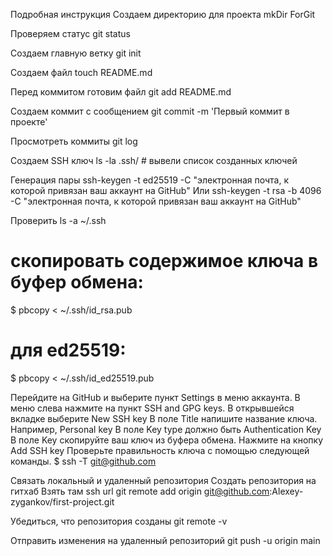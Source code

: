 Подробная инструкция
Создаем директорию для проекта
mkDir ForGit

Проверяем статус
git status

Создаем главную ветку
git init

Создаем файл
touch README.md

Перед коммитом готовим файл
git add README.md 

Создаем коммит с сообщением
git commit -m 'Первый коммит в проекте'

Просмотреть коммиты
git log

Создаем SSH ключ
ls -la .ssh/ # вывели список созданных ключей 

Генерация пары
ssh-keygen -t ed25519 -C "электронная почта, к которой привязан ваш аккаунт на GitHub" 
Или
ssh-keygen -t rsa -b 4096 -C "электронная почта, к которой привязан ваш аккаунт на GitHub" 

Проверить
ls -a ~/.ssh 

# скопировать содержимое ключа в буфер обмена:
$ pbcopy < ~/.ssh/id_rsa.pub
# для ed25519:
$ pbcopy < ~/.ssh/id_ed25519.pub 

Перейдите на GitHub и выберите пункт Settings в меню аккаунта.
В меню слева нажмите на пункт SSH and GPG keys.
В открывшейся вкладке выберите New SSH key
В поле Title напишите название ключа. Например, Personal key
В поле Key type должно быть Authentication Key
В поле Key скопируйте ваш ключ из буфера обмена.
Нажмите на кнопку Add SSH key
Проверьте правильность ключа с помощью следующей команды.
$ ssh -T git@github.com

Связать локальный и удаленный репозитория
Создать репозитория на гитхаб
Взять там ssh url
git remote add origin git@github.com:Alexey-zygankov/first-project.git

Убедиться, что репозитория созданы
git remote -v

Отправить изменения на удаленный репозиторий
git push -u origin main
